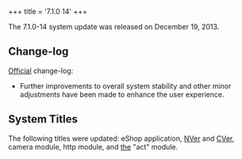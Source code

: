+++
title = '7.1.0 14'
+++

The 7.1.0-14 system update was released on December 19, 2013.

## Change-log

[Official](http://en-americas-support.nintendo.com/app/answers/detail/a_id/231)
change-log:

- Further improvements to overall system stability and other minor
  adjustments have been made to enhance the user experience.

## System Titles

The following titles were updated: eShop application,
[NVer](NVer "wikilink") and [CVer](CVer "wikilink"), camera module, http
module, and [the](Title_list "wikilink") "act" module.